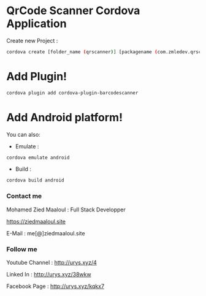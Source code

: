 # QrCode Scanner Cordova Application

Create new Project :
```sh
cordova create [folder_name (qrscanner)] [packagename (com.zmledev.qrscanner)] [appName (AppName)]
```

# Add Plugin!

```sh
cordova plugin add cordova-plugin-barcodescanner
```

# Add Android platform!

You can also:
  - Emulate :
  ```sh
cordova emulate android
```

  - Build :
  ```sh
 cordova build android
``` 


### Contact me

Mohamed Zied Maaloul : Full Stack Developper

https://ziedmaaloul.site

E-Mail : me[@]ziedmaaloul.site

### Follow me

Youtube Channel : http://urys.xyz/4

Linked In : http://urys.xyz/38wkw

Facebook Page : http://urys.xyz/kqkx7

   

